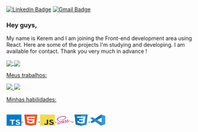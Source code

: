 [![Linkedin Badge](https://img.shields.io/badge/-LinkedIn-blue?style=flat&logo=Linkedin&logoColor=white&link=https://www.linkedin.com/mwlite/in/kerem-jovielly/)](https://www.linkedin.com/mwlite/in/kerem-jovielly/)
[![Gmail Badge](https://img.shields.io/badge/-Gmail-c14438?style=flat&logo=Gmail&logoColor=white&link=mailto:keremjovielly@gmail.com)](mailto:keremjovielly@gmail.com)

### Hey guys,

My name is Kerem and I am joining the Front-end development area using React. Here are some of the projects I'm studying and developing. I am available for contact. Thank you very much in advance !

<div>
  <a href="https://github.com/KeremJovi">
    <img height="150" align="center" src="https://github-readme-stats.vercel.app/api?username=KeremJovi&show_icons=true&count_private=true&theme=bear"/>
     <a href="https://github.com/KeremJovi">
    <img height="150" align="center" justify-content="space-between" src="https://github-readme-stats.vercel.app/api/top-langs/?username=KeremJovi&layout=compact&theme=bear"/>
<div>

  
  Meus trabalhos:
  
  <div>
 <a href="https://github.com/KeremJovi/letmeask">
  <img height="100em" src="https://github-readme-stats.vercel.app/api/pin/?username=KeremJovi&repo=letmeask&theme=bear"/>
    <a href="https://github.com/KeremJovi/Podcastr">
   <img height="100em" src="https://github-readme-stats.vercel.app/api/pin/?username=KeremJovi&repo=Podcastr&theme=bear"/>
 <div>
   
   Minhas habilidades:
   
   <div style="display: inline_block"><br>
  <img align="center" alt="New-Jv" height="30" width="40" src="https://raw.githubusercontent.com/devicons/devicon/master/icons/typescript/typescript-original.svg">
  <img align="center" alt="New-Sp" height="30" width="40" src="https://raw.githubusercontent.com/devicons/devicon/master/icons/html5/html5-original.svg">
  <img align="center" alt="New-Jv" height="30" width="40" src="https://raw.githubusercontent.com/devicons/devicon/master/icons/javascript/javascript-original.svg">
  <img align="center" alt="New-Jv" height="30" width="40" src="https://raw.githubusercontent.com/devicons/devicon/master/icons/sass/sass-original.svg">
  <img align="center" alt="New-Jv" height="30" width="40" src="https://raw.githubusercontent.com/devicons/devicon/master/icons/css3/css3-original.svg">
  <img align="center" alt="New-Gh" height="30" width="40" src="https://raw.githubusercontent.com/devicons/devicon/master/icons/vscode/vscode-original.svg">
</div>


 


